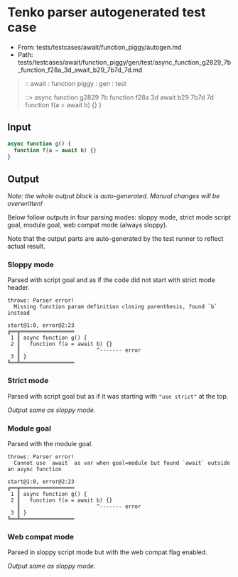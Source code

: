# Tenko parser autogenerated test case

- From: tests/testcases/await/function_piggy/autogen.md
- Path: tests/testcases/await/function_piggy/gen/test/async_function_g2829_7b_function_f28a_3d_await_b29_7b7d_7d.md

> :: await : function piggy : gen : test
>
> ::> async function g2829 7b function f28a 3d await b29 7b7d 7d
>            function f(a = await b) {}
>          }

## Input


`````js
async function g() {
  function f(a = await b) {}
}
`````

## Output

_Note: the whole output block is auto-generated. Manual changes will be overwritten!_

Below follow outputs in four parsing modes: sloppy mode, strict mode script goal, module goal, web compat mode (always sloppy).

Note that the output parts are auto-generated by the test runner to reflect actual result.

### Sloppy mode

Parsed with script goal and as if the code did not start with strict mode header.

`````
throws: Parser error!
  Missing function param definition closing parenthesis, found `b` instead

start@1:0, error@2:23
╔══╦═════════════════
 1 ║ async function g() {
 2 ║   function f(a = await b) {}
   ║                        ^------- error
 3 ║ }
╚══╩═════════════════

`````

### Strict mode

Parsed with script goal but as if it was starting with `"use strict"` at the top.

_Output same as sloppy mode._

### Module goal

Parsed with the module goal.

`````
throws: Parser error!
  Cannot use `await` as var when goal=module but found `await` outside an async function

start@1:0, error@2:23
╔══╦═════════════════
 1 ║ async function g() {
 2 ║   function f(a = await b) {}
   ║                        ^------- error
 3 ║ }
╚══╩═════════════════

`````


### Web compat mode

Parsed in sloppy script mode but with the web compat flag enabled.

_Output same as sloppy mode._

